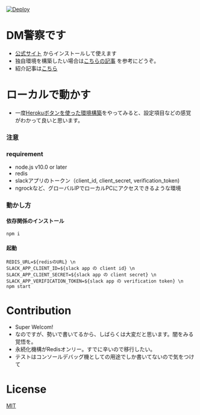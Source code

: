 
[![Deploy](https://www.herokucdn.com/deploy/button.png)](https://heroku.com/deploy?template=https://github.com/rockymanobi/dm-keisatsu)

# DM警察です

* [公式サイト](https://dm-keisatsu.herokuapp.com) からインストールして使えます
* 独自環境を構築したい場合は[こちらの記事](https://rocky-dev.kibe.la/shared/entries/4d1c1fd8-c2cb-4399-ab28-42380f812839) を参考にどうぞ。
* 紹介記事は[こちら](https://blog.rocky-manobi.com/entry/2019/12/09/235739)

# ローカルで動かす

* 一度[Herokuボタンを使った環境構築](https://rocky-dev.kibe.la/shared/entries/4d1c1fd8-c2cb-4399-ab28-42380f812839)をやってみると、設定項目などの感覚がわかって良いと思います。

### 注意

### requirement

* node.js v10.0 or later
* redis
* slackアプリのトークン（client_id, client_secret, verification_token)
* ngrockなど、グローバルIPでローカルPCにアクセスできるような環境

### 動かし方

#### 依存関係のインストール

```
npm i
```

#### 起動

```
REDIS_URL=${redisのURL} \n
SLACK_APP_CLIENT_ID=${slack app の client id} \n
SLACK_APP_CLIENT_SECRET=${slack app の client secret} \n
SLACK_APP_VERIFICATION_TOKEN=${slack app の verification token} \n
npm start
```

# Contribution

* Super Welcom!
* なのですが、勢いで書いてるから、しばらくは大変だと思います。闇をみる覚悟を。
* 永続化機構がRedisオンリー。すでに辛いので移行したい。
* テストはコンソールデバッグ機としての用途でしか書いてないので気をつけて

# License

[MIT](https://github.com/rockymanobi/dm-keisatsu/blob/master/LICENSE)

